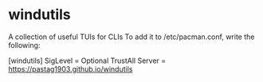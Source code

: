 # windutils
A collection of useful TUIs for CLIs
To add it to /etc/pacman.conf, write the following:

[windutils]
SigLevel = Optional TrustAll
Server = https://pastag1903.github.io/windutils
